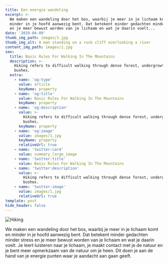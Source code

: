 ```yaml
---
title: Een energie wandeling
excerpt: >-
  We maken een wandeling door het bos, waarbij je meer in je lichaam komt en
  minder in je hoofd aanwezig bent. Dat betekent minder gedachten minder stress
  en je meer bewust worden van je lichaam en wat je daarin voelt...
date: '2019-04-09'
thumb_img_path: images/1.jpg
thumb_img_alt: A man standing on a rock cliff overlooking a river
content_img_path: images/1.jpg
seo:
  title: Basic Rules For Walking In The Mountains
  description: >-
    Hiking refers to difficult walking through dense forest, undergrowth, or
    bushes.
  extra:
    - name: 'og:type'
      value: article
      keyName: property
    - name: 'og:title'
      value: Basic Rules For Walking In The Mountains
      keyName: property
    - name: 'og:description'
      value: >-
        Hiking refers to difficult walking through dense forest, undergrowth, or
        bushes.
      keyName: property
    - name: 'og:image'
      value: images/1.jpg
      keyName: property
      relativeUrl: true
    - name: 'twitter:card'
      value: summary_large_image
    - name: 'twitter:title'
      value: Basic Rules For Walking In The Mountains
    - name: 'twitter:description'
      value: >-
        Hiking refers to difficult walking through dense forest, undergrowth, or
        bushes.
    - name: 'twitter:image'
      value: images/1.jpg
      relativeUrl: true
template: post
hide_header: false
---
```

![Hiking](/images/2.jpg)

We maken een wandeling door het bos, waarbij je meer in je lichaam komt en minder in je hoofd aanwezig bent. Dat betekent minder gedachten minder stress en je meer bewust worden van je lichaam en wat je daarin voelt. Je leert luisteren naar je lichaam, je maakt contact met je de natuur en je bent meer opmerkzaam van de natuur om je heen. Dit doen je aan de hand van je energie punten waar je aandacht aan gaan geeft.

